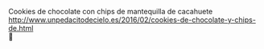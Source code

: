 Cookies de chocolate con chips de mantequilla de cacahuete	http://www.unpedacitodecielo.es/2016/02/cookies-de-chocolate-y-chips-de.html	
਍